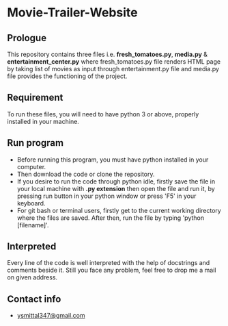 # Movie-Trailer-Website
## Prologue
This repository contains three files i.e. **fresh_tomatoes.py**, **media.py** & **entertainment_center.py** where fresh_tomatoes.py file
renders HTML page by taking list of movies as input through entertainment.py file and media.py file provides the functioning of the project.
## Requirement
To run these files, you will need to have python 3 or above, properly installed in your machine.
## Run program
- Before running this program, you must have python installed in your computer.
- Then download the code or clone the repository.
- If you desire to run the code through python idle, firstly save the file in your local machine with **.py extension** then open the file and run it, by pressing run button in your python window or press 'F5' in your keyboard.
- For git bash or terminal users, firstly get to the current working directory where the files are saved. After then, run the file by typing 'python [filename]'.
## Interpreted
Every line of the code is well interpreted with the help of docstrings and comments beside it. Still you face any problem, feel free to 
drop me a mail on given address.
## Contact info
- ysmittal347@gmail.com
